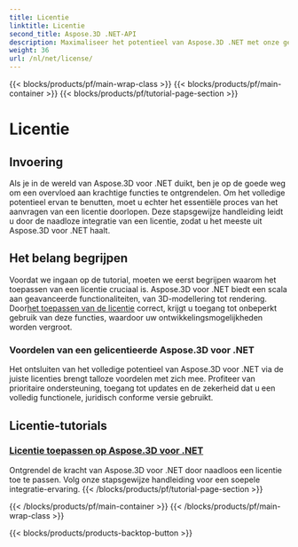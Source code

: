 ```yaml
---
title: Licentie
linktitle: Licentie
second_title: Aspose.3D .NET-API
description: Maximaliseer het potentieel van Aspose.3D .NET met onze gedetailleerde tutorial over het toepassen van licenties. Zorg voor een naadloos integratieproces en ontgrendel de krachtige functies ervan.
weight: 36
url: /nl/net/license/
---
```


{{< blocks/products/pf/main-wrap-class >}}
{{< blocks/products/pf/main-container >}}
{{< blocks/products/pf/tutorial-page-section >}}

# Licentie

## Invoering

Als je in de wereld van Aspose.3D voor .NET duikt, ben je op de goede weg om een overvloed aan krachtige functies te ontgrendelen. Om het volledige potentieel ervan te benutten, moet u echter het essentiële proces van het aanvragen van een licentie doorlopen. Deze stapsgewijze handleiding leidt u door de naadloze integratie van een licentie, zodat u het meeste uit Aspose.3D voor .NET haalt.

## Het belang begrijpen

 Voordat we ingaan op de tutorial, moeten we eerst begrijpen waarom het toepassen van een licentie cruciaal is. Aspose.3D voor .NET biedt een scala aan geavanceerde functionaliteiten, van 3D-modellering tot rendering. Door[het toepassen van de licentie](./apply-license/) correct, krijgt u toegang tot onbeperkt gebruik van deze functies, waardoor uw ontwikkelingsmogelijkheden worden vergroot.

### Voordelen van een gelicentieerde Aspose.3D voor .NET

Het ontsluiten van het volledige potentieel van Aspose.3D voor .NET via de juiste licenties brengt talloze voordelen met zich mee. Profiteer van prioritaire ondersteuning, toegang tot updates en de zekerheid dat u een volledig functionele, juridisch conforme versie gebruikt.

## Licentie-tutorials
### [Licentie toepassen op Aspose.3D voor .NET](./apply-license/)
Ontgrendel de kracht van Aspose.3D voor .NET door naadloos een licentie toe te passen. Volg onze stapsgewijze handleiding voor een soepele integratie-ervaring.
{{< /blocks/products/pf/tutorial-page-section >}}

{{< /blocks/products/pf/main-container >}}
{{< /blocks/products/pf/main-wrap-class >}}

{{< blocks/products/products-backtop-button >}}
